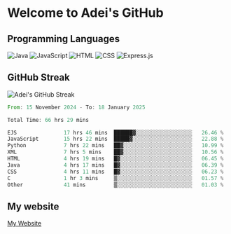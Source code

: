 # Welcome to Adei's GitHub

## Programming Languages
![Java](https://img.shields.io/badge/Java-007396?style=flat-square&logo=java&logoColor=white)
![JavaScript](https://img.shields.io/badge/JavaScript-F7DF1E?style=flat-square&logo=javascript&logoColor=black)
![HTML](https://img.shields.io/badge/HTML-E34F26?style=flat-square&logo=html5&logoColor=white)
![CSS](https://img.shields.io/badge/CSS-1572B6?style=flat-square&logo=css3&logoColor=white)
![Express.js](https://img.shields.io/badge/Express.js-000000?style=flat-square&logo=express&logoColor=white)


## GitHub Streak
![Adei's GitHub Streak](https://github-readme-streak-stats.herokuapp.com/?user=AdeiTamayo&hide_border=true)

<!--START_SECTION:waka-->

```rust
From: 15 November 2024 - To: 18 January 2025

Total Time: 66 hrs 29 mins

EJS               17 hrs 46 mins  ██████▓░░░░░░░░░░░░░░░░░░   26.46 %
JavaScript        15 hrs 22 mins  █████▓░░░░░░░░░░░░░░░░░░░   22.88 %
Python            7 hrs 22 mins   ██▓░░░░░░░░░░░░░░░░░░░░░░   10.99 %
XML               7 hrs 5 mins    ██▓░░░░░░░░░░░░░░░░░░░░░░   10.56 %
HTML              4 hrs 19 mins   █▓░░░░░░░░░░░░░░░░░░░░░░░   06.45 %
Java              4 hrs 17 mins   █▓░░░░░░░░░░░░░░░░░░░░░░░   06.39 %
CSS               4 hrs 11 mins   █▓░░░░░░░░░░░░░░░░░░░░░░░   06.23 %
C                 1 hr 3 mins     ▒░░░░░░░░░░░░░░░░░░░░░░░░   01.57 %
Other             41 mins         ▒░░░░░░░░░░░░░░░░░░░░░░░░   01.03 %
```

<!--END_SECTION:waka-->

## My website
[My Website](https://adei.eus)


